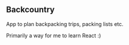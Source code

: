 ## Backcountry

App to plan backpacking trips, packing lists etc.

Primarily a way for me to learn React :)